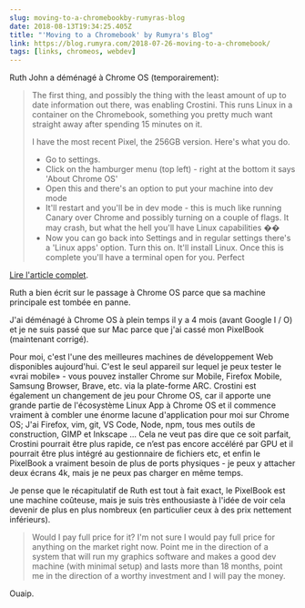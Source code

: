 ```yaml
---
slug: moving-to-a-chromebookby-rumyras-blog
date: 2018-08-13T19:34:25.405Z
title: "'Moving to a Chromebook' by Rumyra's Blog"
link: https://blog.rumyra.com/2018-07-26-moving-to-a-chromebook/
tags: [links, chromeos, webdev]
---
```

Ruth John a déménagé à Chrome OS (temporairement):

> The first thing, and possibly the thing with the least amount of up to date information out there, was enabling Crostini. This runs Linux in a container on the Chromebook, something you pretty much want straight away after spending 15 minutes on it.
> 
> I have the most recent Pixel, the 256GB version. Here's what you do.
> 
> * Go to settings.
> * Click on the hamburger menu (top left) - right at the bottom it says 'About Chrome OS'
> * Open this and there's an option to put your machine into dev mode
> * It'll restart and you'll be in dev mode - this is much like running Canary over Chrome and possibly turning on a couple of flags. It may crash, but what the hell you'll have Linux capabilities &#xd83d;&#xde03;
> * Now you can go back into Settings and in regular settings there's a 'Linux apps' option. Turn this on. It'll install Linux.
> Once this is complete you'll have a terminal open for you. Perfect


[Lire l'article complet](https://blog.rumyra.com/2018-07-26-moving-to-a-chromebook/).

Ruth a bien écrit sur le passage à Chrome OS parce que sa machine principale est tombée en panne.

J'ai déménagé à Chrome OS à plein temps il y a 4 mois (avant Google I / O) et je ne suis passé que sur Mac parce que j'ai cassé mon PixelBook (maintenant corrigé).

Pour moi, c'est l'une des meilleures machines de développement Web disponibles aujourd'hui. C'est le seul appareil sur lequel je peux tester le «vrai mobile» - vous pouvez installer Chrome sur Mobile, Firefox Mobile, Samsung Browser, Brave, etc. via la plate-forme ARC. Crostini est également un changement de jeu pour Chrome OS, car il apporte une grande partie de l'écosystème Linux App à Chrome OS et il commence vraiment à combler une énorme lacune d'application pour moi sur Chrome OS; J'ai Firefox, vim, git, VS Code, Node, npm, tous mes outils de construction, GIMP et Inkscape ... Cela ne veut pas dire que ce soit parfait, Crostini pourrait être plus rapide, ce n’est pas encore accéléré par GPU et il pourrait être plus intégré au gestionnaire de fichiers etc, et enfin le PixelBook a vraiment besoin de plus de ports physiques - je peux y attacher deux écrans 4k, mais je ne peux pas charger en même temps.

Je pense que le récapitulatif de Ruth est tout à fait exact, le PixelBook est une machine coûteuse, mais je suis très enthousiaste à l'idée de voir cela devenir de plus en plus nombreux (en particulier ceux à des prix nettement inférieurs).

> Would I pay full price for it? I'm not sure I would pay full price for anything on the market right now. Point me in the direction of a system that will run my graphics software and makes a good dev machine (with minimal setup) and lasts more than 18 months, point me in the direction of a worthy investment and I will pay the money.


Ouaip.

